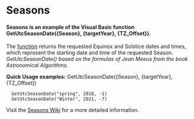 # Seasons
#### Seasons is an example of the Visual Basic function GetUtcSeasonDate({Season}, {targetYear}, {TZ_Offset}).

The [function](https://github.com/MikishVaughn/Seasons/blob/master/Seasons/Seasons.vb) returns the requested Equinox and Solstice dates and times, which represent the starting date and time of the requested Season. _GetUtcSeasonDate() based on the formulas of Jean Meeus from the book Astronomical Algorithms._  

**Quick Usage examples:** GetUtcSeasonDate({Season}, {targetYear}, {TZ_Offset})
  
      GetUtcSeasonDate("spring", 2018, -1)
      GetUtcSeasonDate("Winter", 2021, -7)

Visit the [Seasons Wiki](https://github.com/MikishVaughn/Seasons/wiki) for a more detailed information.
